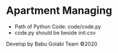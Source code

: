 # Apartment Managing
* Path of Python Code: code/code.py
* code.py should be beside init.csv

Develop by Babu Golabi Team ©2020

